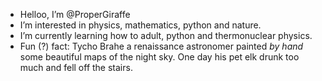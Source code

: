 -  Helloo, I’m @ProperGiraffe
-  I’m interested in physics, mathematics, python and nature.
-  I’m currently learning how to adult, python and thermonuclear physics.
-  Fun (?) fact: Tycho Brahe a renaissance astronomer painted *by hand* some beautiful maps of the night sky. One day his pet elk drunk too much and fell off the stairs.

<!---
ProperGiraffe/ProperGiraffe is a ✨ special ✨ repository because its `README.md` (this file) appears on your GitHub profile.
You can click the Preview link to take a look at your changes.
--->
